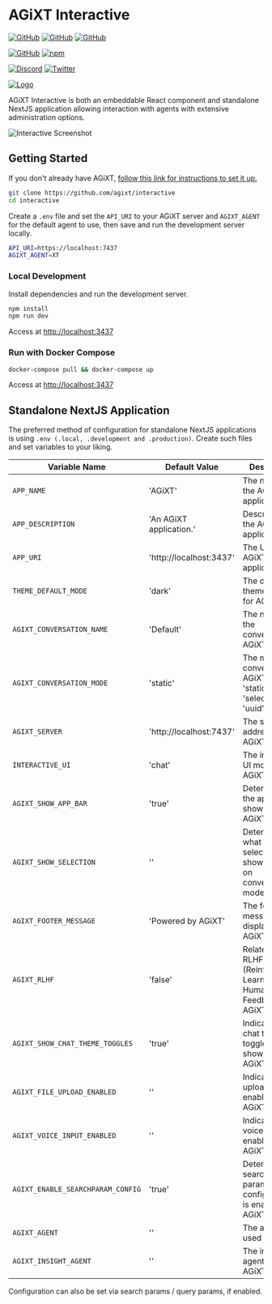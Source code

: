 # AGiXT Interactive

[![GitHub](https://img.shields.io/badge/GitHub-AGiXT%20Core-blue?logo=github&style=plastic)](https://github.com/Josh-XT/AGiXT) [![GitHub](https://img.shields.io/badge/GitHub-AGiXT%20Interactive%20UI-blue?logo=github&style=plastic)](https://github.com/AGiXT/AGiXT-Interactive) [![GitHub](https://img.shields.io/badge/GitHub-AGiXT%20StreamLit%20UI-blue?logo=github&style=plastic)](https://github.com/AGiXT/streamlit)

[![GitHub](https://img.shields.io/badge/GitHub-AGiXT%20TypeScript%20SDK-blue?logo=github&style=plastic)](https://github.com/AGiXT/typescript-sdk) [![npm](https://img.shields.io/badge/npm-AGiXT%20TypeScript%20SDK-blue?logo=npm&style=plastic)](https://www.npmjs.com/package/agixt)

[![Discord](https://img.shields.io/discord/1097720481970397356?label=Discord&logo=discord&logoColor=white&style=plastic&color=5865f2)](https://discord.gg/d3TkHRZcjD)
[![Twitter](https://img.shields.io/badge/Twitter-Follow_@Josh_XT-blue?logo=twitter&style=plastic)](https://twitter.com/Josh_XT)

[![Logo](https://josh-xt.github.io/AGiXT/images/AGiXT-gradient-flat.svg)](https://josh-xt.github.io/AGiXT/)

AGiXT Interactive is both an embeddable React component and standalone NextJS application allowing interaction with agents with extensive administration options.

![Interactive Screenshot](https://github.com/user-attachments/assets/82da8608-33e7-411a-9f82-4093c5eef2ec)

## Getting Started

If you don't already have AGiXT, [follow this link for instructions to set it up.](https://github.com/Josh-XT/AGiXT#quick-start-guide)

```bash
git clone https://github.com/agixt/interactive
cd interactive
```

Create a `.env` file and set the `API_URI` to your AGiXT server and `AGIXT_AGENT` for the default agent to use, then save and run the development server locally.

```bash
API_URI=https://localhost:7437
AGIXT_AGENT=XT
```

### Local Development

Install dependencies and run the development server.

```bash
npm install
npm run dev
```

Access at <http://localhost:3437>

### Run with Docker Compose

```bash
docker-compose pull && docker-compose up
```

Access at <http://localhost:3437>

## Standalone NextJS Application

The preferred method of configuration for standalone NextJS applications is using `.env (.local, .development and .production)`. Create such files and set variables to your liking.

| Variable Name                     | Default Value           | Description                                                                                                          |
| --------------------------------- | ----------------------- | -------------------------------------------------------------------------------------------------------------------- |
| `APP_NAME`                        | 'AGiXT'                 | The name of the AGiXT application.                                                                                   |
| `APP_DESCRIPTION`                 | 'An AGiXT application.' | Description of the AGiXT application.                                                                                |
| `APP_URI`                         | 'http://localhost:3437' | The URI of the AGiXT application.                                                                                    |
| `THEME_DEFAULT_MODE`              | 'dark'                  | The default theme mode for AGiXT.                                                                                    |
| `AGIXT_CONVERSATION_NAME`         | 'Default'               | The name of the conversation in AGiXT.                                                                               |
| `AGIXT_CONVERSATION_MODE`         | 'static'                | The mode of conversation in AGiXT, can be 'static', 'select', or 'uuid'.                                             |
| `AGIXT_SERVER`                    | 'http://localhost:7437' | The server address for AGiXT.                                                                                        |
| `INTERACTIVE_UI`                  | 'chat'                  | The interactive UI mode for AGiXT.                                                                                   |
| `AGIXT_SHOW_APP_BAR`              | 'true'                  | Determines if the app bar is shown in AGiXT.                                                                         |
| `AGIXT_SHOW_SELECTION`            | ''                      | Determines what selections are shown, based on conversation mode.                                                    |
| `AGIXT_FOOTER_MESSAGE`            | 'Powered by AGiXT'      | The footer message displayed in AGiXT.                                                                               |
| `AGIXT_RLHF`                      | 'false'                 | Related to RLHF (Reinforcement Learning from Human Feedback) in AGiXT.                                               |
| `AGIXT_SHOW_CHAT_THEME_TOGGLES`   | 'true'                  | Indicates if chat theme toggles are shown in AGiXT.                                                                  |
| `AGIXT_FILE_UPLOAD_ENABLED`       | ''                      | Indicates if file upload is enabled in AGiXT.                                                                        |
| `AGIXT_VOICE_INPUT_ENABLED`       | ''                      | Indicates if voice input is enabled in AGiXT.                                                                        |
| `AGIXT_ENABLE_SEARCHPARAM_CONFIG` | 'true'                  | Determines if search parameter configuration is enabled in AGiXT.                                                    |
| `AGIXT_AGENT`                     | ''                      | The agent used in AGiXT.                                                                                             |
| `AGIXT_INSIGHT_AGENT`             | ''                      | The insight agent used in AGiXT.                                                                                     |

Configuration can also be set via search params / query params, if enabled.
